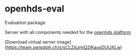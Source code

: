 # openhds-eval
Evaluation package

Server with all components needed for the [openhds platform](https://github.com/SwissTPH/openhds) 

[Download virtual server image] (https://team.swisstph.ch/s/sCLZdJmiQ2iKausDUIJXLw)
